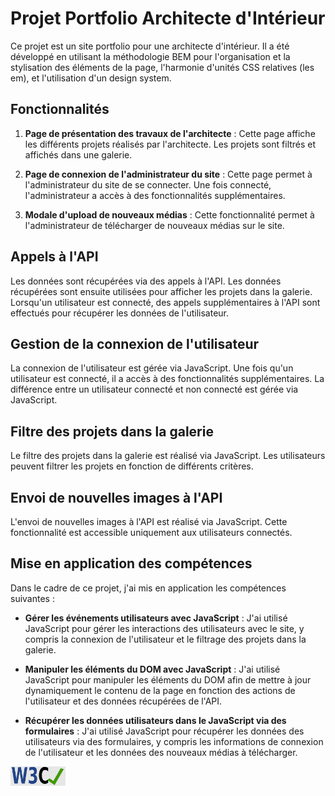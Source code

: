 # Projet Portfolio Architecte d'Intérieur

Ce projet est un site portfolio pour une architecte d'intérieur. Il a été développé en utilisant la méthodologie BEM pour l'organisation et la stylisation des éléments de la page, l'harmonie d'unités CSS relatives (les em), et l'utilisation d'un design system.

## Fonctionnalités

1. **Page de présentation des travaux de l'architecte** : Cette page affiche les différents projets réalisés par l'architecte. Les projets sont filtrés et affichés dans une galerie.

2. **Page de connexion de l'administrateur du site** : Cette page permet à l'administrateur du site de se connecter. Une fois connecté, l'administrateur a accès à des fonctionnalités supplémentaires.

3. **Modale d'upload de nouveaux médias** : Cette fonctionnalité permet à l'administrateur de télécharger de nouveaux médias sur le site.

## Appels à l'API

Les données sont récupérées via des appels à l'API. Les données récupérées sont ensuite utilisées pour afficher les projets dans la galerie. Lorsqu'un utilisateur est connecté, des appels supplémentaires à l'API sont effectués pour récupérer les données de l'utilisateur.

## Gestion de la connexion de l'utilisateur

La connexion de l'utilisateur est gérée via JavaScript. Une fois qu'un utilisateur est connecté, il a accès à des fonctionnalités supplémentaires. La différence entre un utilisateur connecté et non connecté est gérée via JavaScript.

## Filtre des projets dans la galerie

Le filtre des projets dans la galerie est réalisé via JavaScript. Les utilisateurs peuvent filtrer les projets en fonction de différents critères.

## Envoi de nouvelles images à l'API

L'envoi de nouvelles images à l'API est réalisé via JavaScript. Cette fonctionnalité est accessible uniquement aux utilisateurs connectés.

## Mise en application des compétences

Dans le cadre de ce projet, j'ai mis en application les compétences suivantes :

- **Gérer les événements utilisateurs avec JavaScript** : J'ai utilisé JavaScript pour gérer les interactions des utilisateurs avec le site, y compris la connexion de l'utilisateur et le filtrage des projets dans la galerie.

- **Manipuler les éléments du DOM avec JavaScript** : J'ai utilisé JavaScript pour manipuler les éléments du DOM afin de mettre à jour dynamiquement le contenu de la page en fonction des actions de l'utilisateur et des données récupérées de l'API.

- **Récupérer les données utilisateurs dans le JavaScript via des formulaires** : J'ai utilisé JavaScript pour récupérer les données des utilisateurs via des formulaires, y compris les informations de connexion de l'utilisateur et les données des nouveaux médias à télécharger.



<p>
    <a href="http://jigsaw.w3.org/css-validator/check/referer">
        <img style="border:0;width:88px;height:31px;text-align:center;"
            src="./FrontEnd/assets/icons/w3c_validated_icon.png"
            alt="CSS Valide !" />
    </a>
</p>

